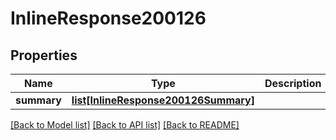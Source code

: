 # InlineResponse200126

## Properties
Name | Type | Description | Notes
------------ | ------------- | ------------- | -------------
**summary** | [**list[InlineResponse200126Summary]**](InlineResponse200126Summary.md) |  | [optional] 

[[Back to Model list]](../README.md#documentation-for-models) [[Back to API list]](../README.md#documentation-for-api-endpoints) [[Back to README]](../README.md)


